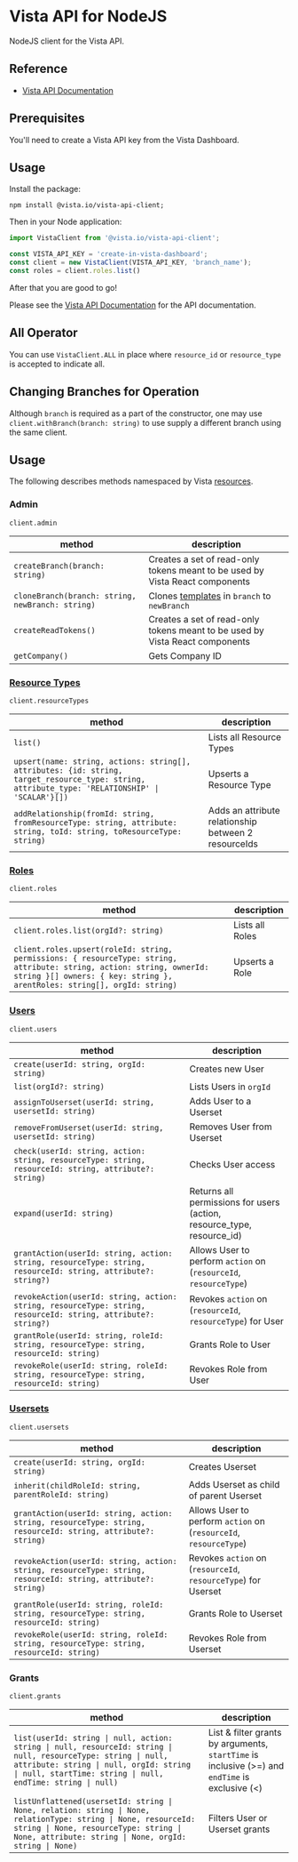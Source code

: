 
# Vista API for NodeJS

NodeJS client for the Vista API.

## Reference

- [Vista API Documentation](https://docs.govista.io/api/)

## Prerequisites

You'll need to create a Vista API key from the Vista Dashboard.

## Usage

Install the package:

```
npm install @vista.io/vista-api-client;
```

Then in your Node application:

```js
import VistaClient from '@vista.io/vista-api-client';

const VISTA_API_KEY = 'create-in-vista-dashboard';
const client = new VistaClient(VISTA_API_KEY, 'branch_name');
const roles = client.roles.list()
```

After that you are good to go!

Please see the [Vista API Documentation](https://docs.govista.io/api/) for the API documentation.

## All Operator
You can use `VistaClient.ALL` in place where `resource_id` or `resource_type` is accepted to indicate all.

## Changing Branches for Operation
Although `branch` is required as a part of the constructor, one may use `client.withBranch(branch: string)` to use supply a different branch using the same client.

## Usage
The following describes methods namespaced by Vista [resources](https://docs.govista.io/Concepts/Terminology).


### Admin
`client.admin`

| method | description |
|--------|-------------|
| `createBranch(branch: string)`| Creates a set of read-only tokens meant to be used by Vista React components    |
| `cloneBranch(branch: string, newBranch: string)`| Clones [templates](https://docs.govista.io/Concepts/Terminology#permission-template) in `branch` to `newBranch`    |
| `createReadTokens()`| Creates a set of read-only tokens meant to be used by Vista React components    |
| `getCompany()`| Gets Company ID |


### [Resource Types](https://docs.govista.io/Concepts/Terminology#resource)
`client.resourceTypes`

| method | description |
|--------|-------------|
| `list()`       | Lists all Resource Types         |
| `upsert(name: string, actions: string[], attributes: {id: string, target_resource_type: string, attribute_type: 'RELATIONSHIP' \| 'SCALAR'}[])`       | Upserts a Resource Type |
| `addRelationship(fromId: string, fromResourceType: string, attribute: string, toId: string, toResourceType: string)`| Adds an attribute relationship between 2 resourceIds |


### [Roles](https://docs.govista.io/Concepts/Terminology#role)
`client.roles`

| method | description |
|--------|-------------|
| `client.roles.list(orgId?: string)`       | Lists all Roles         |
| `client.roles.upsert(roleId: string, permissions: { resourceType: string, attribute: string, action: string, ownerId: string }[] owners: { key: string }, arentRoles: string[], orgId: string)`      | Upserts a Role        |


### [Users](https://docs.govista.io/Concepts/Terminology#user)
`client.users`

| method | description |
|--------|-------------|
| `create(userId: string, orgId: string)`       | Creates new User         |
| `list(orgId?: string)`| Lists Users in `orgId`  |
| `assignToUserset(userId: string, usersetId: string)`       | Adds User to a Userset         |
| `removeFromUserset(userId: string, usersetId: string)`       | Removes User from Userset         |
| `check(userId: string, action: string, resourceType: string, resourceId: string, attribute?: string)`       | Checks User access         |
| `expand(userId: string)`       | Returns all permissions for users (action, resource_type, resource_id)         |
| `grantAction(userId: string, action: string, resourceType: string, resourceId: string, attribute?: string?)`       | Allows User to perform `action` on (`resourceId`, `resourceType`)        |
| `revokeAction(userId: string, action: string, resourceType: string, resourceId: string, attribute?: string?)`       | Revokes `action` on (`resourceId`, `resourceType`) for User       |
| `grantRole(userId: string, roleId: string, resourceType: string, resourceId: string)`       | Grants Role to User         |
| `revokeRole(userId: string, roleId: string, resourceType: string, resourceId: string)`       | Revokes Role from User         |


### [Usersets](https://docs.govista.io/Concepts/Terminology#userset)
`client.usersets`

| method | description |
|--------|-------------|
| `create(userId: string, orgId: string)`       | Creates Userset         |
| `inherit(childRoleId: string, parentRoleId: string)`       | Adds Userset as child of parent Userset         |
| `grantAction(userId: string, action: string, resourceType: string, resourceId: string, attribute?: string)`       | Allows User to perform `action` on (`resourceId`, `resourceType`)       |
| `revokeAction(userId: string, action: string, resourceType: string, resourceId: string, attribute?: string)`       | Revokes `action` on (`resourceId`, `resourceType`) for Userset      |
| `grantRole(userId: string, roleId: string, resourceType: string, resourceId: string)`       | Grants Role to Userset         |
| `revokeRole(userId: string, roleId: string, resourceType: string, resourceId: string)`       | Revokes Role from Userset         |


### Grants
`client.grants`

| method | description |
|--------|-------------|
| `list(userId: string \| null, action: string \| null, resourceId: string \| null, resourceType: string \| null, attribute: string \| null, orgId: string \| null, startTime: string \| null, endTime: string \| null)`| List & filter grants by arguments, `startTime` is inclusive (>=) and `endTime` is exclusive (<)  |
| `listUnflattened(usersetId: string \| None, relation: string \| None, relationType: string \| None, resourceId: string \| None, resourceType: string \| None, attribute: string \| None, orgId: string \| None)`| Filters User or Userset grants  |
